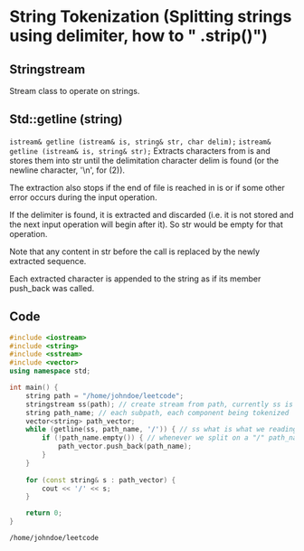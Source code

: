 # String Tokenization (Splitting strings using delimiter, how to " .strip()")

## Stringstream
Stream class to operate on strings.

## Std::getline (string)
```istream& getline (istream& is, string& str, char delim);```
```istream& getline (istream& is, string& str);```
Extracts characters from is and stores them into str until the delimitation character delim is found (or the newline character, '\n', for (2)).

The extraction also stops if the end of file is reached in is or if some other error occurs during the input operation.

If the delimiter is found, it is extracted and discarded (i.e. it is not stored and the next input operation will begin after it). So str would be empty for that operation.

Note that any content in str before the call is replaced by the newly extracted sequence.

Each extracted character is appended to the string as if its member push_back was called.

## Code
```cpp
#include <iostream>
#include <string>
#include <sstream>
#include <vector>
using namespace std;

int main() {
    string path = "/home/johndoe/leetcode";
    stringstream ss(path); // create stream from path, currently ss is the stream made from path
    string path_name; // each subpath, each component being tokenized
    vector<string> path_vector;
    while (getline(ss, path_name, '/')) { // ss what is what we reading from, path_name where we're storing, '/' is the delimiter
        if (!path_name.empty()) { // whenever we split on a "/" path_name is empty
            path_vector.push_back(path_name);
        }
    }
    
    for (const string& s : path_vector) {
        cout << '/' << s;
    }

    return 0;
}
```

```
/home/johndoe/leetcode
```
